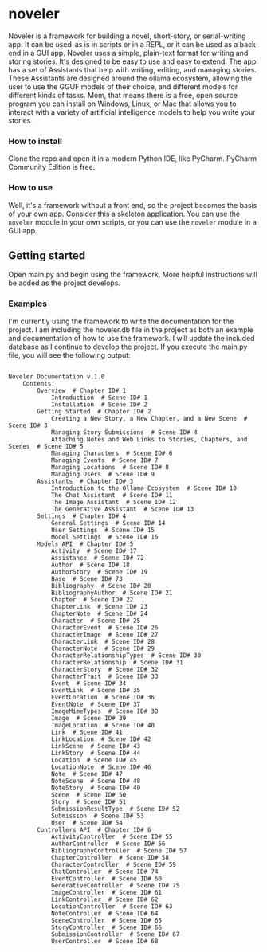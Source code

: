 # noveler
Noveler is a framework for building a novel, short-story, or serial-writing app. It can be used-as is in scripts or in a
REPL, or it can be used as a back-end in a GUI app. Noveler uses a simple, plain-text format for writing and storing 
stories. It's designed to be easy to use and easy to extend. The app has a set of Assistants that help with writing,
editing, and managing stories. These Assistants are designed around the ollama ecosystem, allowing the user to use the 
GGUF models of their choice, and different models for different kinds of tasks. Mom, that means there is a free, open 
source program you can install on Windows, Linux, or Mac that allows you to interact with a variety of artificial 
intelligence models to help you write your stories.

### How to install
Clone the repo and open it in a modern Python IDE, like PyCharm. PyCharm Community Edition is free. 

### How to use
Well, it's a framework without a front end, so the project becomes the basis of your own app. Consider this a skeleton 
application. You can use the `noveler` module in your own scripts, or you can use the `noveler` module in a GUI app.

## Getting started
Open main.py and begin using the framework. More helpful instructions will be added as the project develops.

### Examples
I'm currently using the framework to write the documentation for the project. I am including the noveler.db file in the 
project as both an example and documentation of how to use the framework. I will update the included database as I
continue to develop the project. If you execute the main.py file, you will see the following output:

```Stories found:
 
Noveler Documentation v.1.0
    Contents:
        Overview  # Chapter ID# 1
            Introduction  # Scene ID# 1
            Installation  # Scene ID# 2
        Getting Started  # Chapter ID# 2
            Creating a New Story, a New Chapter, and a New Scene  # Scene ID# 3
            Managing Story Submissions  # Scene ID# 4
            Attaching Notes and Web Links to Stories, Chapters, and Scenes  # Scene ID# 5
            Managing Characters  # Scene ID# 6
            Managing Events  # Scene ID# 7
            Managing Locations  # Scene ID# 8
            Managing Users  # Scene ID# 9
        Assistants  # Chapter ID# 3
            Introduction to the Ollama Ecosystem  # Scene ID# 10
            The Chat Assistant  # Scene ID# 11
            The Image Assistant  # Scene ID# 12
            The Generative Assistant  # Scene ID# 13
        Settings  # Chapter ID# 4
            General Settings  # Scene ID# 14
            User Settings  # Scene ID# 15
            Model Settings  # Scene ID# 16
        Models API  # Chapter ID# 5
            Activity  # Scene ID# 17
            Assistance  # Scene ID# 72
            Author  # Scene ID# 18
            AuthorStory  # Scene ID# 19
            Base  # Scene ID# 73
            Bibliography  # Scene ID# 20
            BibliographyAuthor  # Scene ID# 21
            Chapter  # Scene ID# 22
            ChapterLink  # Scene ID# 23
            ChapterNote  # Scene ID# 24
            Character  # Scene ID# 25
            CharacterEvent  # Scene ID# 26
            CharacterImage  # Scene ID# 27
            CharacterLink  # Scene ID# 28
            CharacterNote  # Scene ID# 29
            CharacterRelationshipTypes  # Scene ID# 30
            CharacterRelationship  # Scene ID# 31
            CharacterStory  # Scene ID# 32
            CharacterTrait  # Scene ID# 33
            Event  # Scene ID# 34
            EventLink  # Scene ID# 35
            EventLocation  # Scene ID# 36
            EventNote  # Scene ID# 37
            ImageMimeTypes  # Scene ID# 38
            Image  # Scene ID# 39
            ImageLocation  # Scene ID# 40
            Link  # Scene ID# 41
            LinkLocation  # Scene ID# 42
            LinkScene  # Scene ID# 43
            LinkStory  # Scene ID# 44
            Location  # Scene ID# 45
            LocationNote  # Scene ID# 46
            Note  # Scene ID# 47
            NoteScene  # Scene ID# 48
            NoteStory  # Scene ID# 49
            Scene  # Scene ID# 50
            Story  # Scene ID# 51
            SubmissionResultType  # Scene ID# 52
            Submission  # Scene ID# 53
            User  # Scene ID# 54
        Controllers API  # Chapter ID# 6
            ActivityController  # Scene ID# 55
            AuthorController  # Scene ID# 56
            BibliographyController  # Scene ID# 57
            ChapterController  # Scene ID# 58
            CharacterController  # Scene ID# 59
            ChatController  # Scene ID# 74
            EventController  # Scene ID# 60
            GenerativeController  # Scene ID# 75
            ImageController  # Scene ID# 61
            LinkController  # Scene ID# 62
            LocationController  # Scene ID# 63
            NoteController  # Scene ID# 64
            SceneController  # Scene ID# 65
            StoryController  # Scene ID# 66
            SubmissionController  # Scene ID# 67
            UserController  # Scene ID# 68

